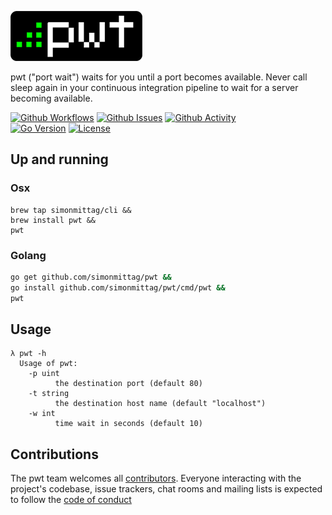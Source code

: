 ![](pwt.png)

pwt ("port wait") waits for you until a port becomes available. Never call sleep again in your continuous integration
pipeline to wait for a server becoming available.

[![Github Workflows](https://github.com/simonmittag/mse6/workflows/Go/badge.svg)](https://github.com/simonmittag/pwt/actions)
[![Github Issues](https://img.shields.io/github/issues/simonmittag/pwt)](https://github.com/simonmittag/pwt/issues)
[![Github Activity](https://img.shields.io/github/commit-activity/m/simonmittag/pwt)](https://img.shields.io/github/commit-activity/m/simonmittag/pwt)  
[![Go Version](https://img.shields.io/github/go-mod/go-version/simonmittag/pwt)](https://img.shields.io/github/go-mod/go-version/simonmittag/pwt)
[![License](https://img.shields.io/badge/License-Apache%202.0-blue.svg)](https://opensource.org/licenses/Apache-2.0)

## Up and running
### Osx
```
brew tap simonmittag/cli &&
brew install pwt &&
pwt
```

### Golang
```bash
go get github.com/simonmittag/pwt && 
go install github.com/simonmittag/pwt/cmd/pwt && 
pwt
```

## Usage
```
λ pwt -h
  Usage of pwt:
    -p uint
          the destination port (default 80)
    -t string
          the destination host name (default "localhost")
    -w int
          time wait in seconds (default 10)
```

## Contributions
The pwt team welcomes all [contributors](https://github.com/simonmittag/pwt/blob/master/CONTRIBUTING.md). Everyone interacting with the project's codebase, issue trackers, chat rooms and mailing lists
is expected to follow the [code of conduct](https://github.com/simonmittag/pwt/blob/master/CODE_OF_CONDUCT.md)
